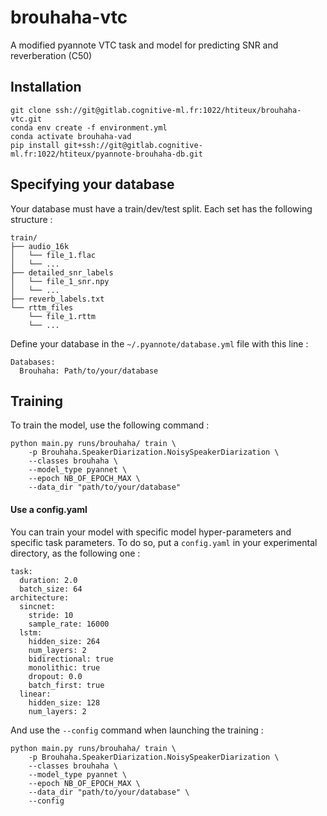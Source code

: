# brouhaha-vtc

A modified pyannote VTC task and model for predicting SNR and reverberation (C50)


## Installation

```
git clone ssh://git@gitlab.cognitive-ml.fr:1022/htiteux/brouhaha-vtc.git
conda env create -f environment.yml
conda activate brouhaha-vad
pip install git+ssh://git@gitlab.cognitive-ml.fr:1022/htiteux/pyannote-brouhaha-db.git
```

## Specifying your database

Your database must have a train/dev/test split. Each set has the following structure :

```
train/
├── audio_16k
│   └── file_1.flac
│   └── ...
├── detailed_snr_labels
│   └── file_1_snr.npy
│   └── ...
├── reverb_labels.txt
└── rttm_files
    └── file_1.rttm
    └── ...
```

Define your database in the `~/.pyannote/database.yml` file with this line :

```
Databases:
  Brouhaha: Path/to/your/database
```


## Training

To train the model, use the following command :

```
python main.py runs/brouhaha/ train \
    -p Brouhaha.SpeakerDiarization.NoisySpeakerDiarization \
    --classes brouhaha \
    --model_type pyannet \
    --epoch NB_OF_EPOCH_MAX \
    --data_dir "path/to/your/database"
```

#### Use a config.yaml

You can train your model with specific model hyper-parameters and 
specific task parameters. 
To do so, put a `config.yaml` in your experimental directory, as the following one :

```
task:
  duration: 2.0
  batch_size: 64
architecture:
  sincnet:
    stride: 10
    sample_rate: 16000
  lstm:
    hidden_size: 264
    num_layers: 2
    bidirectional: true
    monolithic: true
    dropout: 0.0
    batch_first: true
  linear:
    hidden_size: 128
    num_layers: 2
```

And use the `--config` command when launching the training :

```
python main.py runs/brouhaha/ train \
    -p Brouhaha.SpeakerDiarization.NoisySpeakerDiarization \
    --classes brouhaha \
    --model_type pyannet \
    --epoch NB_OF_EPOCH_MAX \
    --data_dir "path/to/your/database" \
    --config
```
